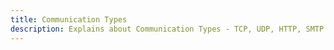 ```yaml
---
title: Communication Types
description: Explains about Communication Types - TCP, UDP, HTTP, SMTP etc.
---
```

